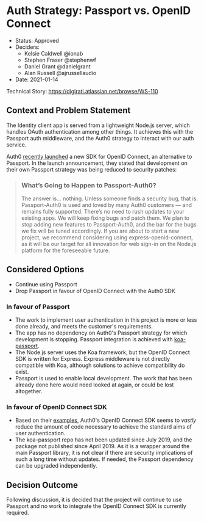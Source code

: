 # Auth Strategy: Passport vs. OpenID Connect

- Status: Approved
- Deciders:
  - Kelsie Caldwell @ionab
  - Stephen Fraser @stephenwf
  - Daniel Grant @danielgrant
  - Alan Russell @ajrussellaudio
- Date: 2021-01-14

Technical Story: https://digirati.atlassian.net/browse/WS-110

## Context and Problem Statement

The Identity client app is served from a lightweight Node.js server, which handles OAuth authentication among other things. It achieves this with the Passport auth middleware, and the Auth0 strategy to interact with our auth service.

Auth0 [recently launched](https://auth0.com/blog/auth0-s-express-openid-connect-sdk/) a new SDK for OpenID Connect, an alternative to Passport. In the launch announcement, they stated that development on their own Passport strategy was being reduced to security patches:

> ### What’s Going to Happen to Passport-Auth0?
>
> The answer is… nothing. Unless someone finds a security bug, that is. Passport-Auth0 is used and loved by many Auth0 customers — and remains fully supported. There’s no need to rush updates to your existing apps. We will keep fixing bugs and patch them. We plan to stop adding new features to Passport-Auth0, and the bar for the bugs we fix will be tuned accordingly. If you are about to start a new project, we recommend considering using express-openid-connect, as it will be our target for all innovation for web sign-in on the Node.js platform for the foreseeable future.

## Considered Options

- Continue using Passport
- Drop Passport in favour of OpenID Connect with the Auth0 SDK

### In favour of Passport

- The work to implement user authentication in this project is more or less done already, and meets the customer's requirements.
- The app has no dependency on Auth0's Passport strategy for which development is stopping. Passport integration is achieved with [koa-passport](https://github.com/rkusa/koa-passport).
- The Node.js server uses the Koa framework, but the OpenID Connect SDK is written for Express. Express middleware is not directly compatible with Koa, although solutions to achieve compatibility do exist.
- Passport is used to enable local development. The work that has been already done here would need looked at again, or could be lost altogether.

### In favour of OpenID Connect SDK

- Based on their [examples](https://github.com/auth0/express-openid-connect/blob/master/EXAMPLES.md), Auth0's OpenID Connect SDK seems to _vastly_ reduce the amount of code necessary to achieve the standard aims of user authentication.
- The koa-passport repo has not been updated since July 2019, and the package not published since April 2019. As it is a wrapper around the main Passport library, it is not clear if there are security implications of such a long time without updates. If needed, the Passport dependency can be upgraded independently.

## Decision Outcome

Following discussion, it is decided that the project will continue to use Passport and no work to integrate the OpenID Connect SDK is currently required.
